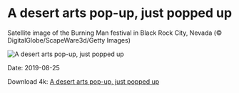 # A desert arts pop-up, just popped up

Satellite image of the Burning Man festival in Black Rock City, Nevada (© DigitalGlobe/ScapeWare3d/Getty Images)

![A desert arts pop-up, just popped up](https://bing.com/th?id=OHR.BlackRockCity_EN-US6804847775_UHD.jpg&rf=LaDigue_UHD.jpg&pid=hp&w=1024&h=576)

Date: 2019-08-25

Download 4k: [A desert arts pop-up, just popped up](https://bing.com/th?id=OHR.BlackRockCity_EN-US6804847775_UHD.jpg&rf=LaDigue_UHD.jpg&pid=hp&w=3840&h=2160)

